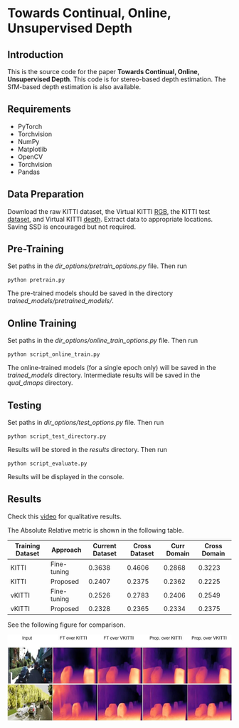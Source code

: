 # Towards Continual, Online, Unsupervised Depth  
## Introduction 
This is the source code for the paper **Towards Continual, Online, Unsupervised Depth**. This code is for stereo-based depth estimation. The SfM-based depth estimation is also available. 

## Requirements 
- PyTorch 
- Torchvision 
- NumPy 
- Matplotlib 
- OpenCV
- Torchvision
- Pandas 

## Data Preparation 
 Download the raw KITTI dataset, the Virtual KITTI [RGB](http://download.europe.naverlabs.com//virtual_kitti_2.0.3/vkitti_2.0.3_rgb.tar), the KITTI test [dataset](https://1drv.ms/u/s!AiV6XqkxJHE2kz5Zy7jWZd2GyMR2?e=kBD4lb), and Virtual KITTI [depth](http://download.europe.naverlabs.com//virtual_kitti_2.0.3/vkitti_2.0.3_depth.tar). Extract data to appropriate locations. Saving SSD is encouraged but not required.

## Pre-Training 
Set paths in the *dir_options/pretrain_options.py* file. Then run 

```
python pretrain.py
```
The pre-trained models should be saved in the directory *trained_models/pretrained_models/*.

## Online Training 
Set paths in the *dir_options/online_train_options.py* file. Then run 

```
python script_online_train.py
```
The online-trained models (for a single epoch only) will be saved in the *trained_models* directory. Intermediate results will be saved in the *qual_dmaps* directory. 

## Testing 
Set paths in *dir_options/test_options.py* file. Then run

```
python script_test_directory.py
```

Results will be stored in the *results* directory. Then run 

``` 
python script_evaluate.py
```

Results will be displayed in the console.

## Results 
Check this [video](https://www.youtube.com/watch?v=_WNYOTDaCCM&t=10s&ab_channel=Depth) for qualitative results.

The Absolute Relative metric is shown in the following table.

| Training Dataset | Approach | Current Dataset | Cross Dataset | Curr Domain | Cross Domain |
| -------------- | ------------ | ------------ | -------------- | ------------- |-------|
KITTI | Fine-tuning | 0.3638 | 0.4606 | 0.2868 | 0.3223 |
KITTI | Proposed | 0.2407 | 0.2375 | 0.2362 | 0.2225 |
vKITTI | Fine-tuning | 0.2526 | 0.2783 | 0.2406 | 0.2549 |
vKITTI | Proposed | 0.2328 | 0.2365 | 0.2334 | 0.2375 |

See the following figure for comparison.

![figs directory](https://github.com/umarKarim/cou_stereo/blob/main/figs/kitti_vkitti_qual_crop.jpg)







